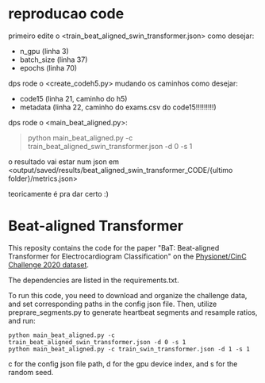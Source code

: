 # reproducao code

primeiro edite o <train_beat_aligned_swin_transformer.json> como desejar:
* n_gpu (linha 3)
* batch_size (linha 37)
* epochs (linha 70)

dps rode o <create_codeh5.py> mudando os caminhos como desejar:
* code15 (linha 21, caminho do h5)
* metadata (linha 22, caminho do exams.csv do code15!!!!!!!!!)

dps rode o <main_beat_aligned.py>:
> python main_beat_aligned.py -c train_beat_aligned_swin_transformer.json -d 0 -s 1

o resultado vai estar num json em <output/saved/results/beat_aligned_swin_transformer_CODE/{ultimo folder}/metrics.json>

teoricamente é pra dar certo :)

# Beat-aligned Transformer

This reposity contains the code for the paper "BaT: Beat-aligned Transformer for Electrocardiogram Classification" on the [Physionet/CinC Challenge 2020 dataset](https://physionetchallenges.org/2020).

The dependencies are listed in the requirements.txt. 

To run this code, you need to download and organize the challenge data, and set corresponding paths in the config json file. Then, utilize preprare_segments.py to generate heartbeat segments and resample ratios, and run:
```
python main_beat_aligned.py -c train_beat_aligned_swin_transformer.json -d 0 -s 1
python main_beat_aligned.py -c train_swin_transformer.json -d 1 -s 1
``` 
c for the config json file path, d for the gpu device index, and s for the random seed.

